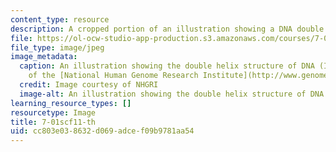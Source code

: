 ```yaml
---
content_type: resource
description: A cropped portion of an illustration showing a DNA double helix.
file: https://ol-ocw-studio-app-production.s3.amazonaws.com/courses/7-01sc-fundamentals-of-biology-fall-2011/cc803e038632d069adcef09b9781aa54_7-01scf11-th.jpg
file_type: image/jpeg
image_metadata:
  caption: An illustration showing the double helix structure of DNA (Image courtesy
    of the [National Human Genome Research Institute](http://www.genome.gov/)).
  credit: Image courtesy of NHGRI
  image-alt: An illustration showing the double helix structure of DNA
learning_resource_types: []
resourcetype: Image
title: 7-01scf11-th
uid: cc803e03-8632-d069-adce-f09b9781aa54
---
```

